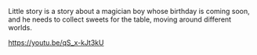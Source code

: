 Little story is a story about a magician boy whose birthday is coming soon, and he needs to collect sweets for the table, moving around different worlds.

https://youtu.be/qS_x-kJt3kU
